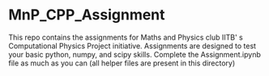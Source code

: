 # MnP_CPP_Assignment
This repo contains the assignments for Maths and Physics club IITB' s Computational Physics Project initiative. Assignments are designed to test your basic python, numpy, and scipy skills.
Complete the Assignment.ipynb file as much as you can (all helper files are present in this directory) 
